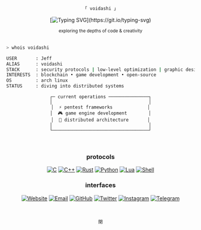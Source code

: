 <div align="center">
  
```bash
「 voidashi 」
```

[![Typing SVG](https://readme-typing-svg.demolab.com?font=JetBrains+Mono&weight=200&size=18&duration=3000&pause=1000&color=A78BFA&center=true&vCenter=true&repeat=false&width=435&lines=entering+the+void...;initializing+systems...;establishing+connection...)](https://git.io/typing-svg)

</div>

<div align="center">
  <sub>exploring the depths of code & creativity</sub>
</div>

<br>

```bash
> whois voidashi

USER       : Jeff
ALIAS      : voidashi
STACK      : security protocols | low-level optimization | graphic design
INTERESTS  : blockchain • game development • open-source
OS         : arch linux
STATUS     : diving into distributed systems
```

<div align="center">
  
  ```ascii
  ┌─ current operations ───────────────┐
  │                                    │
  │  ⚡ pentest frameworks             │
  │  🎮 game engine development        │
  │  🔬 distributed architecture       │
  │                                    │
  └────────────────────────────────────┘
  ```
  
</div>

<br>

<div align="center">
  
### protocols

[![C](https://img.shields.io/badge/C-000000?style=flat&logo=c&logoColor=A78BFA)](#)
[![C++](https://img.shields.io/badge/C++-000000?style=flat&logo=cplusplus&logoColor=A78BFA)](#)
[![Rust](https://img.shields.io/badge/Rust-000000?style=flat&logo=rust&logoColor=A78BFA)](#)
[![Python](https://img.shields.io/badge/Python-000000?style=flat&logo=python&logoColor=A78BFA)](#)
[![Lua](https://img.shields.io/badge/Lua-000000?style=flat&logo=lua&logoColor=A78BFA)](#)
[![Shell](https://img.shields.io/badge/Shell-000000?style=flat&logo=gnu-bash&logoColor=A78BFA)](#)

### interfaces

[![Website](https://img.shields.io/badge/Website-000000?style=flat&logo=firefox&logoColor=A78BFA)](https://虚.net)
[![Email](https://img.shields.io/badge/Email-000000?style=flat&logo=gmail&logoColor=A78BFA)](mailto:jeffmbueno@duck.com)
[![GitHub](https://img.shields.io/badge/GitHub-000000?style=flat&logo=github&logoColor=A78BFA)](https://github.com/voidashi)
[![Twitter](https://img.shields.io/badge/Twitter-000000?style=flat&logo=twitter&logoColor=A78BFA)](https://twitter.com/jeffmzb)
[![Instagram](https://img.shields.io/badge/Instagram-000000?style=flat&logo=instagram&logoColor=A78BFA)](https://instagram.com/jeffmzb)
[![Telegram](https://img.shields.io/badge/Telegram-000000?style=flat&logo=telegram&logoColor=A78BFA)](https://t.me/jeffmbueno)

</div>

<br>

<div align="center">
  
```ascii
閉
```

</div>
